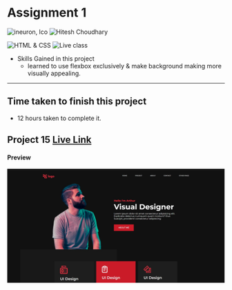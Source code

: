 # Assignment 1

![ineuron, lco](https://img.shields.io/badge/iNeuron-LCO-brightgreen)
![Hitesh Choudhary](https://img.shields.io/badge/Hitesh--Choudhary-Full--stack--JS--bootcamp-red)

![HTML & CSS](https://img.shields.io/badge/HTML-CSS-brightgreen)
![Live class](https://img.shields.io/badge/WEB--Dev-PROJECT--15-blue)


- Skills Gained in this project
  - learned to use flexbox exclusively & make background making more visually appealing.
---

## Time taken to finish this project

- 12 hours taken to complete it.
## Project 15 [Live Link](https://lco-pjt15.netlify.app)
#### Preview

![Desktop](./preview.jpg)
